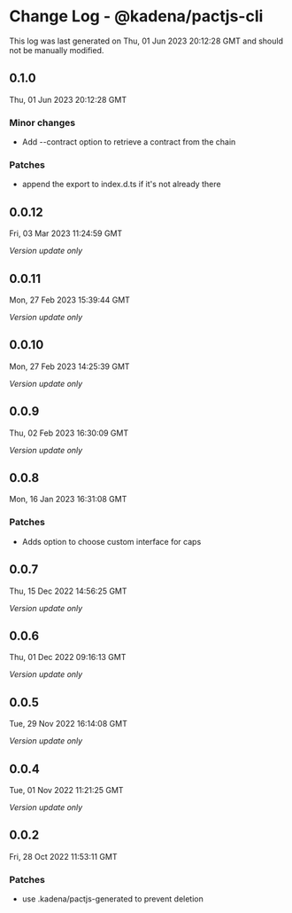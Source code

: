 # Change Log - @kadena/pactjs-cli

This log was last generated on Thu, 01 Jun 2023 20:12:28 GMT and should not be manually modified.

## 0.1.0
Thu, 01 Jun 2023 20:12:28 GMT

### Minor changes

- Add --contract option to retrieve a contract from the chain

### Patches

- append the export to index.d.ts if it's not already there

## 0.0.12
Fri, 03 Mar 2023 11:24:59 GMT

_Version update only_

## 0.0.11
Mon, 27 Feb 2023 15:39:44 GMT

_Version update only_

## 0.0.10
Mon, 27 Feb 2023 14:25:39 GMT

_Version update only_

## 0.0.9
Thu, 02 Feb 2023 16:30:09 GMT

_Version update only_

## 0.0.8
Mon, 16 Jan 2023 16:31:08 GMT

### Patches

- Adds option to choose custom interface for caps

## 0.0.7
Thu, 15 Dec 2022 14:56:25 GMT

_Version update only_

## 0.0.6
Thu, 01 Dec 2022 09:16:13 GMT

_Version update only_

## 0.0.5
Tue, 29 Nov 2022 16:14:08 GMT

_Version update only_

## 0.0.4
Tue, 01 Nov 2022 11:21:25 GMT

_Version update only_

## 0.0.2
Fri, 28 Oct 2022 11:53:11 GMT

### Patches

- use .kadena/pactjs-generated to prevent deletion

